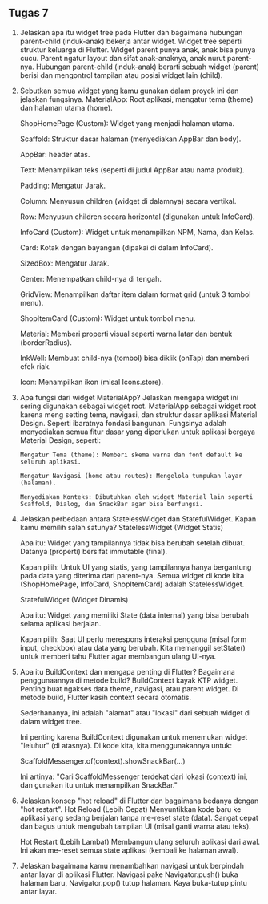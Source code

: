 ## Tugas 7
 1. Jelaskan apa itu widget tree pada Flutter dan bagaimana hubungan parent-child (induk-anak) bekerja antar widget.
    Widget tree seperti struktur keluarga di Flutter. Widget parent punya anak, anak bisa punya cucu. Parent ngatur layout dan sifat anak-anaknya, anak nurut parent-nya. Hubungan parent-child (induk-anak) berarti sebuah widget (parent) berisi dan mengontrol tampilan atau posisi widget lain (child).

 2. Sebutkan semua widget yang kamu gunakan dalam proyek ini dan jelaskan fungsinya.
    MaterialApp: Root aplikasi, mengatur tema (theme) dan halaman utama (home).

    ShopHomePage (Custom): Widget yang menjadi halaman utama.

    Scaffold: Struktur dasar halaman (menyediakan AppBar dan body).

    AppBar: header atas.

    Text: Menampilkan teks (seperti di judul AppBar atau nama produk).

    Padding: Mengatur Jarak.

    Column: Menyusun children (widget di dalamnya) secara vertikal.

    Row: Menyusun children secara horizontal (digunakan untuk InfoCard).

    InfoCard (Custom): Widget untuk menampilkan NPM, Nama, dan Kelas.

    Card: Kotak dengan bayangan (dipakai di dalam InfoCard).

    SizedBox: Mengatur Jarak.

    Center: Menempatkan child-nya di tengah.

    GridView: Menampilkan daftar item dalam format grid (untuk 3 tombol menu).

    ShopItemCard (Custom): Widget untuk tombol menu.

    Material: Memberi properti visual seperti warna latar dan bentuk (borderRadius).

    InkWell: Membuat child-nya (tombol) bisa diklik (onTap) dan memberi efek riak.

    Icon: Menampilkan ikon (misal Icons.store).

 3. Apa fungsi dari widget MaterialApp? Jelaskan mengapa widget ini sering digunakan sebagai widget root.
    MaterialApp sebagai widget root karena meng setting  tema, navigasi, dan struktur dasar aplikasi Material Design. Seperti ibaratnya fondasi bangunan.
    Fungsinya adalah menyediakan semua fitur dasar yang diperlukan untuk aplikasi bergaya Material Design, seperti:

        Mengatur Tema (theme): Memberi skema warna dan font default ke seluruh aplikasi.

        Mengatur Navigasi (home atau routes): Mengelola tumpukan layar (halaman).

        Menyediakan Konteks: Dibutuhkan oleh widget Material lain seperti Scaffold, Dialog, dan SnackBar agar bisa berfungsi.

 4. Jelaskan perbedaan antara StatelessWidget dan StatefulWidget. Kapan kamu memilih salah satunya?
    StatelessWidget (Widget Statis)

    Apa itu: Widget yang tampilannya tidak bisa berubah setelah dibuat. Datanya (properti) bersifat immutable (final).

    Kapan pilih: Untuk UI yang statis, yang tampilannya hanya bergantung pada data yang diterima dari parent-nya. Semua widget di kode kita (ShopHomePage, InfoCard, ShopItemCard) adalah StatelessWidget.

    StatefulWidget (Widget Dinamis)

    Apa itu: Widget yang memiliki State (data internal) yang bisa berubah selama aplikasi berjalan.

    Kapan pilih: Saat UI perlu merespons interaksi pengguna (misal form input, checkbox) atau data yang berubah. Kita memanggil setState() untuk memberi tahu Flutter agar membangun ulang UI-nya.

 5. Apa itu BuildContext dan mengapa penting di Flutter? Bagaimana penggunaannya di metode build?
    BuildContext kayak KTP widget. Penting buat ngakses data theme, navigasi, atau parent widget. Di metode build, Flutter kasih context secara otomatis.

    Sederhananya, ini adalah "alamat" atau "lokasi" dari sebuah widget di dalam widget tree.

    Ini penting karena BuildContext digunakan untuk menemukan widget "leluhur" (di atasnya). Di kode kita, kita menggunakannya untuk:

    ScaffoldMessenger.of(context).showSnackBar(...)

    Ini artinya: "Cari ScaffoldMessenger terdekat dari lokasi (context) ini, dan gunakan itu untuk menampilkan SnackBar."

 6. Jelaskan konsep "hot reload" di Flutter dan bagaimana bedanya dengan "hot restart".
    Hot Reload (Lebih Cepat) Menyuntikkan kode baru ke aplikasi yang sedang berjalan tanpa me-reset state (data). Sangat cepat dan bagus untuk mengubah tampilan UI (misal ganti warna atau teks).

    Hot Restart (Lebih Lambat) Membangun ulang seluruh aplikasi dari awal. Ini akan me-reset semua state aplikasi (kembali ke halaman awal).

 7. Jelaskan bagaimana kamu menambahkan navigasi untuk berpindah antar layar di aplikasi Flutter.
    Navigasi pake Navigator.push() buka halaman baru, Navigator.pop() tutup halaman. Kaya buka-tutup pintu antar layar.
    